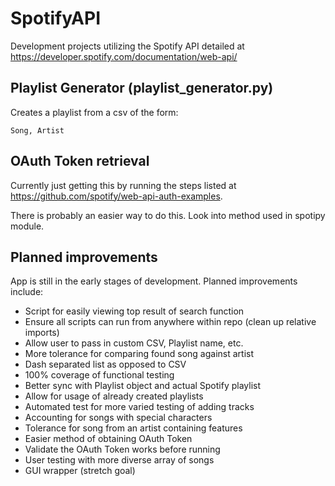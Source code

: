 # SpotifyAPI
Development projects utilizing the Spotify API detailed at https://developer.spotify.com/documentation/web-api/

## Playlist Generator (playlist_generator.py)
Creates a playlist from a csv of the form:
```
Song, Artist
```

## OAuth Token retrieval
Currently just getting this by running the steps listed at https://github.com/spotify/web-api-auth-examples.

There is probably an easier way to do this. Look into method used in spotipy module.

## Planned improvements
App is still in the early stages of development. Planned improvements include:
 * Script for easily viewing top result of search function
 * Ensure all scripts can run from anywhere within repo (clean up relative imports)
 * Allow user to pass in custom CSV, Playlist name, etc.
 * More tolerance for comparing found song against artist
 * Dash separated list as opposed to CSV
 * 100% coverage of functional testing
 * Better sync with Playlist object and actual Spotify playlist
 * Allow for usage of already created playlists
 * Automated test for more varied testing of adding tracks
 * Accounting for songs with special characters
 * Tolerance for song from an artist containing features
 * Easier method of obtaining OAuth Token
 * Validate the OAuth Token works before running
 * User testing with more diverse array of songs
 * GUI wrapper (stretch goal)

